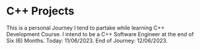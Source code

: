 # C++ Projects
This is a personal Journey I tend to partake while learning C++ Development
Course.
I intend to be a C++ Software Engineer at the end of Six (6) Months.
Today: 11/06/2023.
End of Journey: 12/06/2023.
